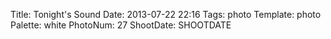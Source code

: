 Title: Tonight's Sound
Date: 2013-07-22 22:16
Tags: photo
Template: photo
Palette: white
PhotoNum: 27
ShootDate: SHOOTDATE
